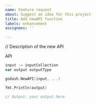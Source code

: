 ```yaml
---
name: Feature request
about: Suggest an idea for this project
title: Add newAPI function
labels: enhancement
assignees: ''

---
```


// Description of the new API

API

```go
input := inputCollection
var output outputType

godash.NewAPI(input, ...)

fmt.Println(output)

// Output: your output here
```
